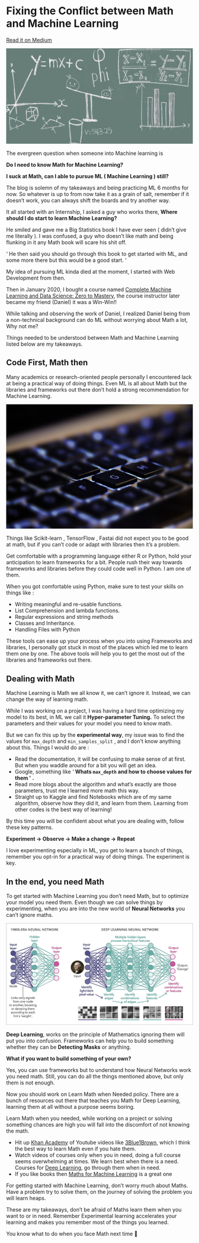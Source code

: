 # Fixing the Conflict between Math and Machine Learning 

[Read it on Medium](https://medium.com/@ashikshafi0/fixing-the-conflict-between-math-and-machine-learning-80c4f8cc760e)


![](/images/blog8-pic1.jpg)

The evergreen question when someone into Machine learning is

**Do I need to know Math for Machine Learning?**

**I suck at Math, can I able to pursue ML ( Machine Learning ) still?**

The blog is solemn of my takeaways and being practicing ML 6 months for now. So whatever is up to from now take it as a grain of salt, remember if it doesn’t work, you can always shift the boards and try another way.

It all started with an Internship, I asked a guy who works there, **Where should I do start to learn Machine Learning?**

He smiled and gave me a Big Statistics book I have ever seen ( didn’t give me literally ). I was confused, a guy who doesn’t like math and being flunking in it any Math book will scare his shit off.

‘ He then said you should go through this book to get started with ML, and some more there but this would be a good start. ‘

My idea of pursuing ML kinda died at the moment, I started with Web Development from then.

Then in January 2020, I bought a course named [Complete Machine Learning and Data Science: Zero to Mastery](https://www.udemy.com/course/complete-machine-learning-and-data-science-zero-to-mastery/), the course instructor later became my friend (Daniel) it was a Win-Win!!

While talking and observing the work of Daniel, I realized Daniel being from a non-technical background can do ML without worrying about Math a lot, Why not me?

Things needed to be understood between Math and Machine Learning listed below are my takeaways.

## Code First, Math then

Many academics or research-oriented people personally I encountered lack at being a practical way of doing things. Even ML is all about Math but the libraries and frameworks out there don’t hold a strong recommendation for Machine Learning.

![](/images/blog8-pic2.jpg)

Things like Scikit-learn , TensorFlow , Fastai did not expect you to be good at math, but if you can’t code or adapt with libraries then it’s a problem.

Get comfortable with a programming language either R or Python, hold your anticipation to learn frameworks for a bit. People rush their way towards frameworks and libraries before they could code well in Python. I am one of them.

When you got comfortable using Python, make sure to test your skills on things like :

- Writing meaningful and re-usable functions.
- List Comprehension and lambda functions.
- Regular expressions and string methods
- Classes and Inheritance.
- Handling Files with Python

These tools can ease up your process when you into using Frameworks and libraries, I personally got stuck in most of the places which led me to learn them one by one. The above tools will help you to get the most out of the libraries and frameworks out there.

## Dealing with Math

Machine Learning is Math we all know it, we can’t ignore it. Instead, we can change the way of learning math.

While I was working on a project, I was having a hard time optimizing my model to its best, in ML we call it **Hyper-parameter Tuning.** To select the parameters and their values for your model you need to know math.

But we can fix this up by the **experimental way**, my issue was to find the values for `max_depth` and `min_samples_split` , and I don't know anything about this. Things I would do are :

- Read the documentation, it will be confusing to make sense of at first. But when you waddle around for a bit you will get an idea.
- Google, something like ‘ **Whats `max_depth` and how to choose values for them ' .**
- Read more blogs about the algorithm and what’s exactly are those parameters, trust me I learned more math this way.
- Straight up to Kaggle and find Notebooks which are of my same algorithm, observe how they did it, and learn from them. Learning from other codes is the best way of learning!

By this time you will be confident about what you are dealing with, follow these key patterns.

**Experiment → Observe → Make a change → Repeat**

I love experimenting especially in ML, you get to learn a bunch of things, remember you opt-in for a practical way of doing things. The experiment is key.

## In the end, you need Math

To get started with Machine Learning you don’t need Math, but to optimize your model you need them. Even though we can solve things by experimenting, when you are into the new world of **Neural Networks** you can’t ignore maths.

![](/images/blog8-pic3.jpg)

**Deep Learning**, works on the principle of Mathematics ignoring them will put you into confusion. Frameworks can help you to build something whether they can be **Detecting Masks** or anything.

**What if you want to build something of your own?**

Yes, you can use frameworks but to understand how Neural Networks work you need math. Still, you can do all the things mentioned above, but only them is not enough.

Now you should work on Learn Math when Needed policy. There are a bunch of resources out there that teaches you Math for Deep Learning, learning them at all without a purpose seems boring.

Learn Math when you needed, while working on a project or solving something chances are high you will fall into the discomfort of not knowing the math.

- Hit up [Khan Academy](https://www.khanacademy.org/) of Youtube videos like [3Blue1Brown](https://www.youtube.com/channel/UCYO_jab_esuFRV4b17AJtAw), which I think the best way to learn Math even if you hate them.
- Watch videos of courses only when you in need, doing a full course seems overwhelming at times. We learn best when there is a need. Courses for [Deep Learning](https://www.youtube.com/c/ArtificialIntelligenceAllinOne/playlists), go through them when in need.
- If you like books then [Maths for Machine Learning](https://mml-book.github.io/book/mml-book.pdf) is a great one

For getting started with Machine Learning, don’t worry much about Maths. Have a problem try to solve them, on the journey of solving the problem you will learn heaps.

These are my takeaways, don’t be afraid of Maths learn them when you want to or in need. Remember Experimental learning accelerates your learning and makes you remember most of the things you learned.

You know what to do when you face Math next time 🤖
